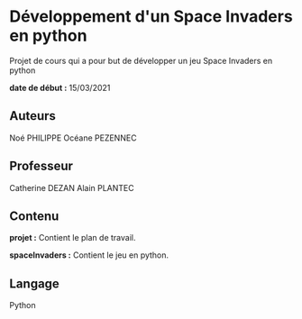 # Développement d'un Space Invaders en python

Projet de cours qui a pour but de développer un jeu Space Invaders en python

**date de début :** 15/03/2021

## Auteurs

Noé PHILIPPE
Océane PEZENNEC

## Professeur

Catherine DEZAN
Alain PLANTEC

## Contenu

**projet :** Contient le plan de travail.

**spaceInvaders :** Contient le jeu en python.

## Langage

Python
